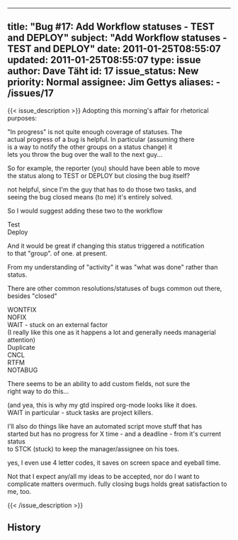 
---
title: "Bug #17: Add Workflow statuses - TEST and DEPLOY"
subject: "Add Workflow statuses - TEST and DEPLOY"
date: 2011-01-25T08:55:07
updated: 2011-01-25T08:55:07
type: issue
author: Dave Täht
id: 17
issue_status: New
priority: Normal
assignee: Jim Gettys
aliases:
    - /issues/17
---

{{< issue_description >}}
Adopting this morning's affair for rhetorical purposes:

"In progress" is not quite enough coverage of statuses. The\
actual progress of a bug is helpful. In particular (assuming there\
is a way to notify the other groups on a status change) it\
lets you throw the bug over the wall to the next guy...

So for example, the reporter (you) should have been able to move\
the status along to TEST or DEPLOY but closing the bug itself?

not helpful, since I'm the guy that has to do those two tasks, and\
seeing the bug closed means (to me) it's entirely solved.

So I would suggest adding these two to the workflow

Test\
Deploy

And it would be great if changing this status triggered a notification\
to that "group". of one. at present.

From my understanding of "activity" it was "what was done" rather than
status.

There are other common resolutions/statuses of bugs common out there,
besides "closed"

WONTFIX\
NOFIX\
WAIT - stuck on an external factor\
(I really like this one as it happens a lot and generally needs
managerial attention)\
Duplicate\
CNCL\
RTFM\
NOTABUG

There seems to be an ability to add custom fields, not sure the\
right way to do this...

(and yea, this is why my gtd inspired org-mode looks like it does.\
WAIT in particular - stuck tasks are project killers.

I'll also do things like have an automated script move stuff that has\
started but has no progress for X time - and a deadline - from it's
current status\
to STCK (stuck) to keep the manager/assignee on his toes.

yes, I even use 4 letter codes, it saves on screen space and eyeball
time.

Not that I expect any/all my ideas to be accepted, nor do I want to
complicate matters overmuch. fully closing bugs holds great satisfaction
to me, too.


{{< /issue_description >}}

## History

